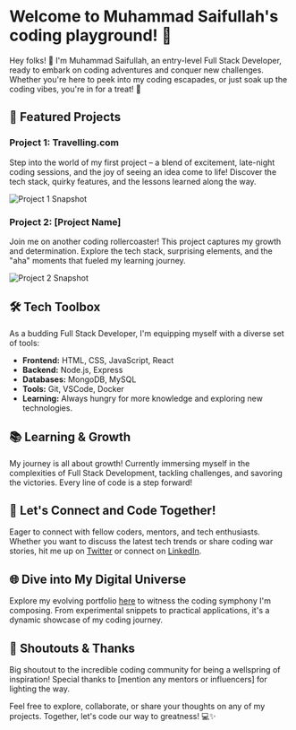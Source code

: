 # Welcome to Muhammad Saifullah's coding playground! 🎉

Hey folks! 🚀 I'm Muhammad Saifullah, an entry-level Full Stack Developer, ready to embark on coding adventures and conquer new challenges. Whether you're here to peek into my coding escapades, or just soak up the coding vibes, you're in for a treat! 🌟

## 🌈 Featured Projects

### Project 1: Travelling.com
Step into the world of my first project – a blend of excitement, late-night coding sessions, and the joy of seeing an idea come to life! Discover the tech stack, quirky features, and the lessons learned along the way.

![Project 1 Snapshot](link/to/project1/image)

### Project 2: [Project Name]
Join me on another coding rollercoaster! This project captures my growth and determination. Explore the tech stack, surprising elements, and the "aha" moments that fueled my learning journey.

![Project 2 Snapshot](link/to/project2/image)

## 🛠️ Tech Toolbox

As a budding Full Stack Developer, I'm equipping myself with a diverse set of tools:

- **Frontend:** HTML, CSS, JavaScript, React
- **Backend:** Node.js, Express
- **Databases:** MongoDB, MySQL
- **Tools:** Git, VSCode, Docker
- **Learning:** Always hungry for more knowledge and exploring new technologies.

## 📚 Learning & Growth

My journey is all about growth! Currently immersing myself in the complexities of Full Stack Development, tackling challenges, and savoring the victories. Every line of code is a step forward!

## 🚀 Let's Connect and Code Together!

Eager to connect with fellow coders, mentors, and tech enthusiasts. Whether you want to discuss the latest tech trends or share coding war stories, hit me up on [Twitter](https://twitter.com/yourhandle) or connect on [LinkedIn](https://www.linkedin.com/in/yourprofile).

## 🌐 Dive into My Digital Universe

Explore my evolving portfolio [here](https://yourportfolio.com) to witness the coding symphony I'm composing. From experimental snippets to practical applications, it's a dynamic showcase of my coding journey.

## 🙌 Shoutouts & Thanks

Big shoutout to the incredible coding community for being a wellspring of inspiration! Special thanks to [mention any mentors or influencers] for lighting the way.

Feel free to explore, collaborate, or share your thoughts on any of my projects. Together, let's code our way to greatness! 💻✨
